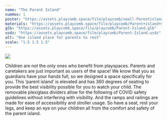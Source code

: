 ```yaml
---
name: "The Parent Island"
numHex: 1
poster: "https://assets.playcomb.space/file/playcomb/small-Parentisland—nobackground.png"
materials: "https://assets.playcomb.space/file/playcomb/Parent+island+materials.png"
glb: "https://assets.playcomb.space/file/playcomb/Parent-Island.glb"
usdz: "https://assets.playcomb.space/file/playcomb/Parent-Island.usdz"
alt: "One island place for parents to rest"
scale: "1.5 1.5 1.5"
---
```


<img src="https://assets.playcomb.space/file/playcomb/Parentisland.png" class="about-img" />

Children are not the only ones who benefit from playspaces. Parents and caretakers are just important as users of the space! We know that you as guardians have your hands full, so we designed a space specifically for you. This ‘parent island’ is elevated and has 360 degrees of seating to provide the best visibility possible for you to watch your child. The removable plexiglass dividers allow for the following of COVID safety guidelines without interfering with visibility. And the ramps and railings are made for ease of accessibility and stroller usage. So have a seat, rest your legs, and keep an eye on your children all from the comfort and safety of the parent island. 
